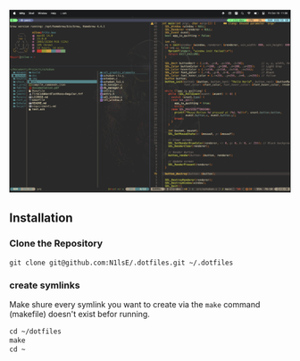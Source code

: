 ![my Terminal setup .png](readme_images/terminal_setup.png)

## Installation

### Clone the Repository
```
git clone git@github.com:N1lsE/.dotfiles.git ~/.dotfiles
```

### create symlinks
Make shure every symlink you want to create via the `make` command (makefile) doesn't exist befor running.
```
cd ~/dotfiles
make
cd ~
```

